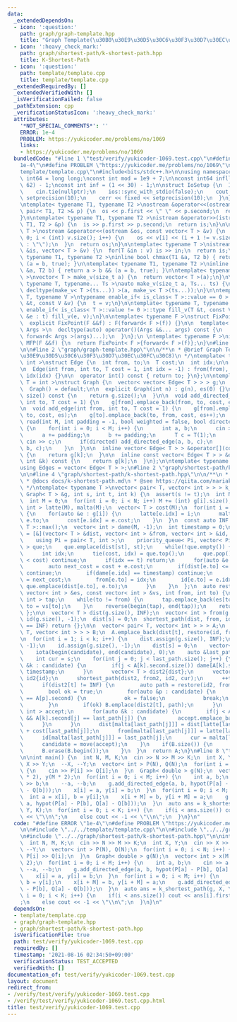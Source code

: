 ```yaml
---
data:
  _extendedDependsOn:
  - icon: ':question:'
    path: graph/graph-template.hpp
    title: "Graph Template(\u30B0\u30E9\u30D5\u30C6\u30F3\u30D7\u30EC\u30FC\u30C8)"
  - icon: ':heavy_check_mark:'
    path: graph/shortest-path/k-shortest-path.hpp
    title: K-Shortest-Path
  - icon: ':question:'
    path: template/template.cpp
    title: template/template.cpp
  _extendedRequiredBy: []
  _extendedVerifiedWith: []
  _isVerificationFailed: false
  _pathExtension: cpp
  _verificationStatusIcon: ':heavy_check_mark:'
  attributes:
    '*NOT_SPECIAL_COMMENTS*': ''
    ERROR: 1e-4
    PROBLEM: https://yukicoder.me/problems/no/1069
    links:
    - https://yukicoder.me/problems/no/1069
  bundledCode: "#line 1 \"test/verify/yukicoder-1069.test.cpp\"\n#define ERROR \"\
    1e-4\"\n#define PROBLEM \"https://yukicoder.me/problems/no/1069\"\n\n#line 1 \"\
    template/template.cpp\"\n#include<bits/stdc++.h>\n\nusing namespace std;\n\nusing\
    \ int64 = long long;\nconst int mod = 1e9 + 7;\n\nconst int64 infll = (1LL <<\
    \ 62) - 1;\nconst int inf = (1 << 30) - 1;\n\nstruct IoSetup {\n  IoSetup() {\n\
    \    cin.tie(nullptr);\n    ios::sync_with_stdio(false);\n    cout << fixed <<\
    \ setprecision(10);\n    cerr << fixed << setprecision(10);\n  }\n} iosetup;\n\
    \ntemplate< typename T1, typename T2 >\nostream &operator<<(ostream &os, const\
    \ pair< T1, T2 >& p) {\n  os << p.first << \" \" << p.second;\n  return os;\n\
    }\n\ntemplate< typename T1, typename T2 >\nistream &operator>>(istream &is, pair<\
    \ T1, T2 > &p) {\n  is >> p.first >> p.second;\n  return is;\n}\n\ntemplate< typename\
    \ T >\nostream &operator<<(ostream &os, const vector< T > &v) {\n  for(int i =\
    \ 0; i < (int) v.size(); i++) {\n    os << v[i] << (i + 1 != v.size() ? \" \"\
    \ : \"\");\n  }\n  return os;\n}\n\ntemplate< typename T >\nistream &operator>>(istream\
    \ &is, vector< T > &v) {\n  for(T &in : v) is >> in;\n  return is;\n}\n\ntemplate<\
    \ typename T1, typename T2 >\ninline bool chmax(T1 &a, T2 b) { return a < b &&\
    \ (a = b, true); }\n\ntemplate< typename T1, typename T2 >\ninline bool chmin(T1\
    \ &a, T2 b) { return a > b && (a = b, true); }\n\ntemplate< typename T = int64\
    \ >\nvector< T > make_v(size_t a) {\n  return vector< T >(a);\n}\n\ntemplate<\
    \ typename T, typename... Ts >\nauto make_v(size_t a, Ts... ts) {\n  return vector<\
    \ decltype(make_v< T >(ts...)) >(a, make_v< T >(ts...));\n}\n\ntemplate< typename\
    \ T, typename V >\ntypename enable_if< is_class< T >::value == 0 >::type fill_v(T\
    \ &t, const V &v) {\n  t = v;\n}\n\ntemplate< typename T, typename V >\ntypename\
    \ enable_if< is_class< T >::value != 0 >::type fill_v(T &t, const V &v) {\n  for(auto\
    \ &e : t) fill_v(e, v);\n}\n\ntemplate< typename F >\nstruct FixPoint : F {\n\
    \  explicit FixPoint(F &&f) : F(forward< F >(f)) {}\n\n  template< typename...\
    \ Args >\n  decltype(auto) operator()(Args &&... args) const {\n    return F::operator()(*this,\
    \ forward< Args >(args)...);\n  }\n};\n \ntemplate< typename F >\ninline decltype(auto)\
    \ MFP(F &&f) {\n  return FixPoint< F >{forward< F >(f)};\n}\n#line 5 \"test/verify/yukicoder-1069.test.cpp\"\
    \n\n#line 2 \"graph/graph-template.hpp\"\n\n/**\n * @brief Graph Template(\u30B0\
    \u30E9\u30D5\u30C6\u30F3\u30D7\u30EC\u30FC\u30C8)\n */\ntemplate< typename T =\
    \ int >\nstruct Edge {\n  int from, to;\n  T cost;\n  int idx;\n\n  Edge() = default;\n\
    \n  Edge(int from, int to, T cost = 1, int idx = -1) : from(from), to(to), cost(cost),\
    \ idx(idx) {}\n\n  operator int() const { return to; }\n};\n\ntemplate< typename\
    \ T = int >\nstruct Graph {\n  vector< vector< Edge< T > > > g;\n  int es;\n\n\
    \  Graph() = default;\n\n  explicit Graph(int n) : g(n), es(0) {}\n\n  size_t\
    \ size() const {\n    return g.size();\n  }\n\n  void add_directed_edge(int from,\
    \ int to, T cost = 1) {\n    g[from].emplace_back(from, to, cost, es++);\n  }\n\
    \n  void add_edge(int from, int to, T cost = 1) {\n    g[from].emplace_back(from,\
    \ to, cost, es);\n    g[to].emplace_back(to, from, cost, es++);\n  }\n\n  void\
    \ read(int M, int padding = -1, bool weighted = false, bool directed = false)\
    \ {\n    for(int i = 0; i < M; i++) {\n      int a, b;\n      cin >> a >> b;\n\
    \      a += padding;\n      b += padding;\n      T c = T(1);\n      if(weighted)\
    \ cin >> c;\n      if(directed) add_directed_edge(a, b, c);\n      else add_edge(a,\
    \ b, c);\n    }\n  }\n\n  inline vector< Edge< T > > &operator[](const int &k)\
    \ {\n    return g[k];\n  }\n\n  inline const vector< Edge< T > > &operator[](const\
    \ int &k) const {\n    return g[k];\n  }\n};\n\ntemplate< typename T = int >\n\
    using Edges = vector< Edge< T > >;\n#line 2 \"graph/shortest-path/k-shortest-path.hpp\"\
    \n\n#line 4 \"graph/shortest-path/k-shortest-path.hpp\"\n\n/**\n * @brief K-Shortest-Path\n\
    \ * @docs docs/k-shortest-path.md\n * @see https://qiita.com/nariaki3551/items/821dc6ffdc552d3d5f22\n\
    \ */\ntemplate< typename T >\nvector< pair< T, vector< int > > > k_shortest_path(const\
    \ Graph< T > &g, int s, int t, int k) {\n  assert(s != t);\n  int N = (int) g.size();\n\
    \  int M = 0;\n  for(int i = 0; i < N; i++) M += (int) g[i].size();\n  vector<\
    \ int > latte(M), malta(M);\n  vector< T > cost(M);\n  for(int i = 0; i < N; i++)\
    \ {\n    for(auto &e : g[i]) {\n      latte[e.idx] = i;\n      malta[e.idx] =\
    \ e.to;\n      cost[e.idx] = e.cost;\n    }\n  }\n  const auto INF = numeric_limits<\
    \ T >::max();\n  vector< int > dame(M, -1);\n  int timestamp = 0;\n  auto shortest_path\
    \ = [&](vector< T > &dist, vector< int > &from, vector< int > &id, int st) {\n\
    \    using Pi = pair< T, int >;\n    priority_queue< Pi, vector< Pi >, greater<>\
    \ > que;\n    que.emplace(dist[st], st);\n    while(!que.empty()) {\n      T cost;\n\
    \      int idx;\n      tie(cost, idx) = que.top();\n      que.pop();\n      if(dist[idx]\
    \ < cost) continue;\n      if(idx == t) return;\n      for(auto &e : g[idx]) {\n\
    \        auto next_cost = cost + e.cost;\n        if(dist[e.to] <= next_cost)\
    \ continue;\n        if(dame[e.idx] == timestamp) continue;\n        dist[e.to]\
    \ = next_cost;\n        from[e.to] = idx;\n        id[e.to] = e.idx;\n       \
    \ que.emplace(dist[e.to], e.to);\n      }\n    }\n  };\n  auto restore = [](const\
    \ vector< int > &es, const vector< int > &vs, int from, int to) {\n    vector<\
    \ int > tap;\n    while(to != from) {\n      tap.emplace_back(es[to]);\n     \
    \ to = vs[to];\n    }\n    reverse(begin(tap), end(tap));\n    return tap;\n \
    \ };\n\n  vector< T > dist(g.size(), INF);\n  vector< int > from(g.size(), -1),\
    \ id(g.size(), -1);\n  dist[s] = 0;\n  shortest_path(dist, from, id, s);\n  if(dist[t]\
    \ == INF) return {};\n\n  vector< pair< T, vector< int > > > A;\n  set< pair<\
    \ T, vector< int > > > B;\n  A.emplace_back(dist[t], restore(id, from, s, t));\n\
    \n  for(int i = 1; i < k; i++) {\n    dist.assign(g.size(), INF);\n    from.assign(g.size(),\
    \ -1);\n    id.assign(g.size(), -1);\n    dist[s] = 0;\n    vector< int > candidate(A.size());\n\
    \    iota(begin(candidate), end(candidate), 0);\n    auto &last_path = A.back().second;\n\
    \    int cur = s;\n    for(int j = 0; j < last_path.size(); j++) {\n      for(auto\
    \ &k : candidate) {\n        if(j < A[k].second.size()) dame[A[k].second[j]] =\
    \ timestamp;\n      }\n      vector< T > dist2{dist};\n      vector< int > from2{from},\
    \ id2{id};\n      shortest_path(dist2, from2, id2, cur);\n      ++timestamp;\n\
    \      if(dist2[t] != INF) {\n        auto path = restore(id2, from2, s, t);\n\
    \        bool ok = true;\n        for(auto &p : candidate) {\n          if(path\
    \ == A[p].second) {\n            ok = false;\n            break;\n          }\n\
    \        }\n        if(ok) B.emplace(dist2[t], path);\n      }\n      vector<\
    \ int > accept;\n      for(auto &k : candidate) {\n        if(j < A[k].second.size()\
    \ && A[k].second[j] == last_path[j]) {\n          accept.emplace_back(k);\n  \
    \      }\n      }\n      dist[malta[last_path[j]]] = dist[latte[last_path[j]]]\
    \ + cost[last_path[j]];\n      from[malta[last_path[j]]] = latte[last_path[j]];\n\
    \      id[malta[last_path[j]]] = last_path[j];\n      cur = malta[last_path[j]];\n\
    \      candidate = move(accept);\n    }\n    if(B.size()) {\n      A.emplace_back(*B.begin());\n\
    \      B.erase(B.begin());\n    }\n  }\n  return A;\n}\n#line 8 \"test/verify/yukicoder-1069.test.cpp\"\
    \n\nint main() {\n  int N, M, K;\n  cin >> N >> M >> K;\n  int X, Y;\n  cin >>\
    \ X >> Y;\n  --X, --Y;\n  vector< int > P(N), Q(N);\n  for(int i = 0; i < N; i++)\
    \ {\n    cin >> P[i] >> Q[i];\n  }\n  Graph< double > g(N);\n  vector< int > x(M\
    \ * 2), y(M * 2);\n  for(int i = 0; i < M; i++) {\n    int a, b;\n    cin >> a\
    \ >> b;\n    --a, --b;\n    g.add_directed_edge(a, b, hypot(P[a] - P[b], Q[a]\
    \ - Q[b]));\n    x[i] = a, y[i] = b;\n  }\n  for(int i = 0; i < M; i++) {\n  \
    \  int a = x[i], b = y[i];\n    x[i + M] = b, y[i + M] = a;\n    g.add_directed_edge(b,\
    \ a, hypot(P[a] - P[b], Q[a] - Q[b]));\n  }\n  auto ans = k_shortest_path(g, X,\
    \ Y, K);\n  for(int i = 0; i < K; i++) {\n    if(i < ans.size()) cout << ans[i].first\
    \ << \"\\n\";\n    else cout << -1 << \"\\n\";\n  }\n}\n"
  code: "#define ERROR \"1e-4\"\n#define PROBLEM \"https://yukicoder.me/problems/no/1069\"\
    \n\n#include \"../../template/template.cpp\"\n\n#include \"../../graph/graph-template.hpp\"\
    \n#include \"../../graph/shortest-path/k-shortest-path.hpp\"\n\nint main() {\n\
    \  int N, M, K;\n  cin >> N >> M >> K;\n  int X, Y;\n  cin >> X >> Y;\n  --X,\
    \ --Y;\n  vector< int > P(N), Q(N);\n  for(int i = 0; i < N; i++) {\n    cin >>\
    \ P[i] >> Q[i];\n  }\n  Graph< double > g(N);\n  vector< int > x(M * 2), y(M *\
    \ 2);\n  for(int i = 0; i < M; i++) {\n    int a, b;\n    cin >> a >> b;\n   \
    \ --a, --b;\n    g.add_directed_edge(a, b, hypot(P[a] - P[b], Q[a] - Q[b]));\n\
    \    x[i] = a, y[i] = b;\n  }\n  for(int i = 0; i < M; i++) {\n    int a = x[i],\
    \ b = y[i];\n    x[i + M] = b, y[i + M] = a;\n    g.add_directed_edge(b, a, hypot(P[a]\
    \ - P[b], Q[a] - Q[b]));\n  }\n  auto ans = k_shortest_path(g, X, Y, K);\n  for(int\
    \ i = 0; i < K; i++) {\n    if(i < ans.size()) cout << ans[i].first << \"\\n\"\
    ;\n    else cout << -1 << \"\\n\";\n  }\n}\n"
  dependsOn:
  - template/template.cpp
  - graph/graph-template.hpp
  - graph/shortest-path/k-shortest-path.hpp
  isVerificationFile: true
  path: test/verify/yukicoder-1069.test.cpp
  requiredBy: []
  timestamp: '2021-08-16 02:34:50+09:00'
  verificationStatus: TEST_ACCEPTED
  verifiedWith: []
documentation_of: test/verify/yukicoder-1069.test.cpp
layout: document
redirect_from:
- /verify/test/verify/yukicoder-1069.test.cpp
- /verify/test/verify/yukicoder-1069.test.cpp.html
title: test/verify/yukicoder-1069.test.cpp
---
```

